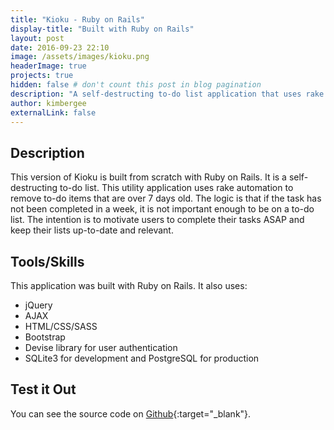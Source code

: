 ```yaml
---
title: "Kioku - Ruby on Rails"
display-title: "Built with Ruby on Rails"
layout: post
date: 2016-09-23 22:10
image: /assets/images/kioku.png
headerImage: true
projects: true
hidden: false # don't count this post in blog pagination
description: "A self-destructing to-do list application that uses rake automation."
author: kimbergee
externalLink: false
---
```


## Description

This version of Kioku is built from scratch with Ruby on Rails. It is a self-destructing to-do list. This utility application uses rake automation to remove to-do items that are over 7 days old. The logic is that if the task has not been completed in a week, it is not important enough to be on a to-do list. The intention is to motivate users to complete their tasks ASAP and keep their lists up-to-date and relevant.

## Tools/Skills

This application was built with Ruby on Rails. It also uses:

* jQuery
* AJAX
* HTML/CSS/SASS
* Bootstrap
* Devise library for user authentication
* SQLite3 for development and PostgreSQL for production


## Test it Out

You can see the source code on [Github](https://github.com/kimbergee/blocitoff){:target="_blank"}.
